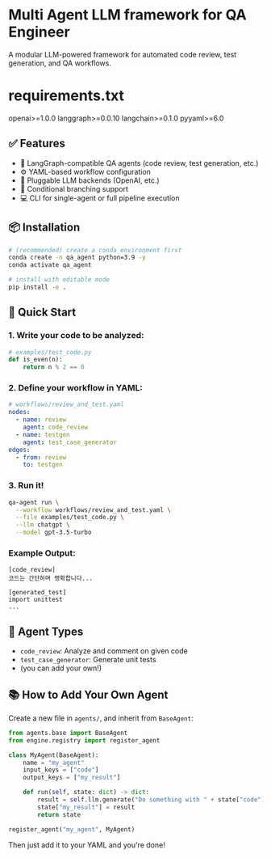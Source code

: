 # Multi Agent LLM framework for QA Engineer
A modular LLM-powered framework for automated code review, test generation, and QA workflows.

# requirements.txt
openai>=1.0.0
langgraph>=0.0.10
langchain>=0.1.0
pyyaml>=6.0



## ✅ Features

- 🤖 LangGraph-compatible QA agents (code review, test generation, etc.)
- ⚙️ YAML-based workflow configuration
- 🧠 Pluggable LLM backends (OpenAI, etc.)
- 🔀 Conditional branching support
- 💻 CLI for single-agent or full pipeline execution

## 📦 Installation

```bash
# (recommended) create a conda environment first
conda create -n qa_agent python=3.9 -y
conda activate qa_agent

# install with editable mode
pip install -e .
```

## 🚀 Quick Start

### 1. Write your code to be analyzed:

```python
# examples/test_code.py
def is_even(n):
    return n % 2 == 0
```

### 2. Define your workflow in YAML:

```yaml
# workflows/review_and_test.yaml
nodes:
  - name: review
    agent: code_review
  - name: testgen
    agent: test_case_generator
edges:
  - from: review
    to: testgen
```

### 3. Run it!

```bash
qa-agent run \
  --workflow workflows/review_and_test.yaml \
  --file examples/test_code.py \
  --llm chatgpt \
  --model gpt-3.5-turbo
```

### Example Output:
```
[code_review]
코드는 간단하며 명확합니다... 

[generated_test]
import unittest
...
```

## 🧩 Agent Types
- `code_review`: Analyze and comment on given code
- `test_case_generator`: Generate unit tests
- (you can add your own!)

## 📚 How to Add Your Own Agent

Create a new file in `agents/`, and inherit from `BaseAgent`:

```python
from agents.base import BaseAgent
from engine.registry import register_agent

class MyAgent(BaseAgent):
    name = "my_agent"
    input_keys = ["code"]
    output_keys = ["my_result"]

    def run(self, state: dict) -> dict:
        result = self.llm.generate("Do something with " + state["code"])
        state["my_result"] = result
        return state

register_agent("my_agent", MyAgent)
```

Then just add it to your YAML and you're done!
